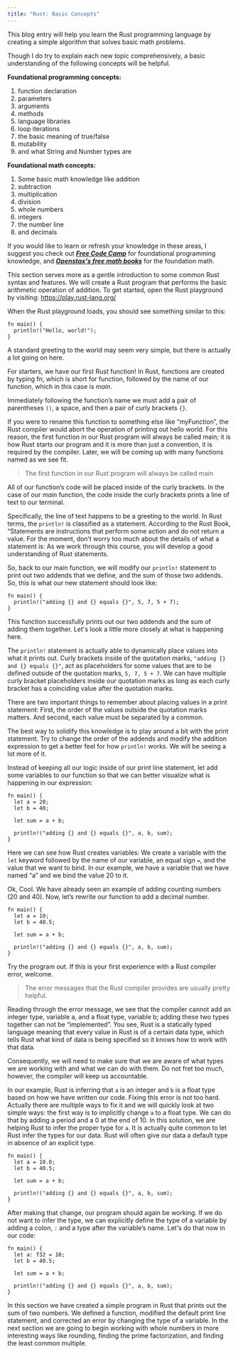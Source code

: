 ```yaml
---
title: "Rust: Basic Concepts"
---
```


This blog entry will help you learn the Rust programming language by creating a simple algorithm that solves basic math problems.

Though I do try to explain each new topic comprehensively, a basic understanding of the following concepts will be helpful.

**Foundational programming concepts:**
1. function declaration
1. parameters
1. arguments
1. methods
1. language libraries
1. loop iterations
1. the basic meaning of true/false
1. mutability
1. and what String and Number types are

**Foundational math concepts:**
1. Some basic math knowledge like addition
1. subtraction
1. multiplication
1. division
1. whole numbers
1. integers
1. the number line
1. and decimals

If you would like to learn or refresh your knowledge in these areas, I suggest you check out ***[Free Code Camp](https://www.freecodecamp.org/)*** for foundational programming knowledge, and ***[Openstax's free math books](https://openstax.org/subjects/math)*** for the foundation math.

This section serves more as a gentle introduction to some common Rust syntax and features.
We will create a Rust program that performs the basic arithmetic operation of addition.
To get started, open the Rust playground by visiting: https://play.rust-lang.org/<br>

When the Rust playground loads, you should see something similar to this:

    fn main() {
      println!("Hello, world!");
    }

A standard greeting to the world may seem very simple, but there is actually a lot going on here.<br>

For starters, we have our first Rust function! In Rust, functions are created by typing fn, which is short for function, followed by the name of our function, which in this case is *main*. 

Immediately following the function’s name we must add a pair of parentheses `()`, a space, and then a pair of curly brackets `{}`. 

If you were to rename this function to something else like “myFunction”, the Rust compiler would abort the operation of printing out hello world. For this reason, the first function in our Rust program will always be called main; it is how Rust starts our program and it is more than just a convention, it is required by the compiler. Later, we will be coming up with many functions named as we see fit.

> The first function in our Rust program will always be called main

All of our function’s code will be placed inside of the curly brackets. In the case of our *main* function, the code inside the curly brackets prints a line of text to our terminal.<br>

Specifically, the line of text happens to be a greeting to the world. In Rust terms, the `println!` is classified as a statement. According to the Rust Book, “Statements are instructions that perform some action and do not return a value. For the moment, don’t worry too much about the details of what a statement is: As we work through this course, you will develop a good understanding of Rust statements.

So, back to our main function, we will modify our `println!` statement to print out two addends that we define, and the sum of those two addends. So, this is what our new statement should look like:

    fn main() {
      println!("adding {} and {} equals {}", 5, 7, 5 + 7);
    }

This function successfully prints out our two addends and the sum of adding them together. Let's look a little more closely at what is happening here.

The `println!` statement is actually able to dynamically place values into what it prints out. Curly brackets inside of the quotation marks, `"adding {} and {} equals {}"`, act as placeholders for some values that are to be defined outside of the quotation marks, `5, 7, 5 + 7`. We can have multiple curly bracket placeholders inside our quotation marks as long as each curly bracket has a coinciding value after the quotation marks.

There are two important things to remember about placing values in a print statement: First, the order of the values outside the quotation marks matters. And second, each value must be separated by a common.

The best way to solidify this knowledge is to play around a bit with the print statement. Try to change the order of the addends and modify the addition expression to get a better feel for how `println!` works. We will be seeing a lot more of it.

Instead of keeping all our logic inside of our print line statement, let add some variables to our function so that we can better visualize what is happening in our expression:

    fn main() {
      let a = 20;
      let b = 40;
 
      let sum = a + b;
      
      println!("adding {} and {} equals {}", a, b, sum);
    }

Here we can see how Rust creates variables: We create a variable with the `let` keyword followed by the name of our variable, an equal sign `=`, and the value that we want to bind. In our example, we have a variable that we have named “a” and we bind the value 20 to it.

Ok, Cool. We have already seen an example of adding counting numbers (20 and 40). Now, let’s rewrite our function to add a decimal number.

    fn main() {
      let a = 10;
      let b = 40.5;
    
      let sum = a + b;
    
      println!("adding {} and {} equals {}", a, b, sum);
    }

Try the program out. If this is your first experience with a Rust compiler error, welcome.

> The error messages that the Rust compiler provides are usually pretty helpful.

Reading through the error message, we see that the compiler cannot add an integer type, variable a, and a float type, variable b; adding these two types together can not be “implemented”. You see, Rust is a statically typed language meaning that every value in Rust is of a certain data type, which tells Rust what kind of data is being specified so it knows how to work with that data.<br>

Consequently, we will need to make sure that we are aware of what types we are working with and what we can do with them. Do not fret too much, however, the compiler will keep us accountable.

In our example, Rust is inferring that `a` is an integer and `b` is a float type based on how we have written our code. Fixing this error is not too hard. Actually there are multiple ways to fix it and we will quickly look at two simple ways: the first way is to implicitly change `a` to a float type. We can do that by adding a period and a 0 at the end of 10. In this solution, we are helping Rust to infer the proper type for `a`. It is actually quite common to let Rust infer the types for our data. Rust will often give our data a default type in absence of an explicit type.

    fn main() {
      let a = 10.0;
      let b = 40.5;
      
      let sum = a + b;
      
      println!("adding {} and {} equals {}", a, b, sum);
    }

After making that change, our program should again be working. If we do not want to infer the type, we can explicitly define the type of a variable by adding a colon, `:` and a type after the variable’s name. Let's do that now in our code:

    fn main() {
      let a: f32 = 10;
      let b = 40.5;
      
      let sum = a + b;
      
      println!("adding {} and {} equals {}", a, b, sum);
    }

In this section we have created a simple program in Rust that prints out the sum of two numbers. We defined a function, modified the default print line statement, and corrected an error by changing the type of a variable. In the next section we are going to begin working with whole numbers in more interesting ways like rounding, finding the prime factorization, and finding the least common multiple.